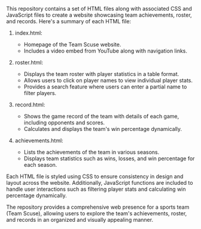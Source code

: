 This repository contains a set of HTML files along with associated CSS and JavaScript files to create a website showcasing team achievements, roster, and records. Here's a summary of each HTML file:

1. index.html:
   - Homepage of the Team Scuse website.
   - Includes a video embed from YouTube along with navigation links.
   
2. roster.html:
   - Displays the team roster with player statistics in a table format.
   - Allows users to click on player names to view individual player stats.
   - Provides a search feature where users can enter a partial name to filter players.
   
3. record.html:
   - Shows the game record of the team with details of each game, including opponents and scores.
   - Calculates and displays the team's win percentage dynamically.

4. achievements.html:
   - Lists the achievements of the team in various seasons.
   - Displays team statistics such as wins, losses, and win percentage for each season.

Each HTML file is styled using CSS to ensure consistency in design and layout across the website. Additionally, JavaScript functions are included to handle user interactions such as filtering player stats and calculating win percentage dynamically.

The repository provides a comprehensive web presence for a sports team (Team Scuse), allowing users to explore the team's achievements, roster, and records in an organized and visually appealing manner.
